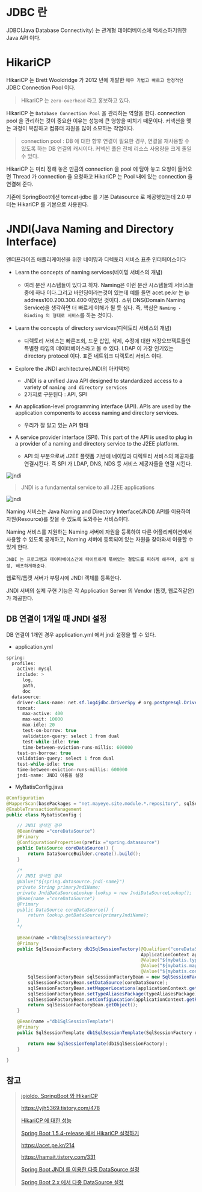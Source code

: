 # JDBC 란 

JDBC(Java Database Connectivity) 는 관계형 데이터베이스에 액세스하기위한 Java API 이다.

# HikariCP

HikariCP 는 Brett Wooldridge 가 2012 년에 개발한 `매우 가볍고 빠르고 안정적인` JDBC Connection Pool 이다.

> HikariCP 는 `zero-overhead` 라고 홍보하고 있다.

HikariCP 는 `Database Connection Pool` 을 관리하는 역할을 한다. connection pool 을 관리하는 것이 중요한 이유는 성능에 큰 영향을 미치기 때문이다. 커넥션을 맺는 과정이 복잡하고 컴퓨터 자원을 많이 소모하는 작업이다.

> connection pool : DB 에 대한 향후 연결이 필요한 경우, 연결을 재사용할 수 있도록 하는 DB 연결의 캐시이다. 커넥션 풀은 전체 리소스 사용량을 크게 줄일 수 있다.

HikariCP 는 미리 정해 놓은 만큼의 connection 을 pool 에 담아 놓고 요청이 들어오면 Thread 가 connection 을 요청하고 HikariCP 는 Pool 내에 있는 connection 을 연결해 준다.

기존에 SpringBoot에선 tomcat-jdbc 를 기본 Datasource 로 제공햇었는데 2.0 부터는 HikariCP 를 기본으로 사용한다.

# JNDI(Java Naming and Directory Interface)

엔터프라이즈 애플리케이션을 위한 네이밍과 디렉토리 서비스 표준 인터페이스이다

- Learn the concepts of naming services(네이밍 서비스의 개념)
  - 여러 분산 시스템들이 있다고 하자. Naming은 이런 분산 시스템들의 서비스들 중에 하나 이다.그리고 바인딩이라는것이 있는데 예를 들면 acet.pe.kr 는 ip address100.200.300.400 이였던 것이다.
소위 DNS(Domain Naming Service)을 생각하면 더 빠르게 이해가 될 듯 싶다. 즉, 핵심은 `Naming - Binding 의 형태로 서비스`를 하는 것이다.

- Learn the concepts of directory services(디렉토리 서비스의 개념)
  - 디렉토리 서비스는 빠른조회, 드문 삽입, 삭제, 수정에 대한 저장오브젝트들인 특별한 타입의 데이터베이스라고 볼 수 있다. LDAP 이 가장 인기있는 directory protocol 이다. 표준 네트워크 디렉토리 서비스 이다.

- Explore the JNDI architecture(JNDI의 아키텍처)
  - JNDI is a unified Java API designed to standardized access to a variety of `naming and directory services`
  - 2가지로 구분된다 : API, SPI

- An application-level programming interface (API). APIs are used by the application components to access naming and directory services.
  - 우리가 잘 알고 있는 API 형태

- A service provider interface (SPI). This part of the API is used to plug in a provider of a naming and directory service to the J2EE platform.
  - API 의 부분으로써 J2EE 플랫폼 기반에 네이밍과 디렉토리 서비스의 제공자를 연결시킨다. 즉 SPI 가 LDAP, DNS, NDS 등 서비스 제공자들을 연결 시킨다.

![jndi](../images/jndi.PNG)

> JNDI is a fundamental service to all J2EE applications

![jndi](../images/namingservice.PNG)

Naming 서비스는 Java Naming and Directory Interface(JNDI) API를 이용하여 자원(Resource)를 찾을 수 있도록 도와주는 서비스이다.

Naming 서비스를 지원하는 Naming 서버에 자원을 등록하여 다른 어플리케이션에서 사용할 수 있도록 공개하고, Naming 서버에 등록되어 있는 자원을 찾아와서 이용할 수 있게 한다.


`JNDI 는 프로그램과 데이타베이스간에 타이트하게 묶여있는 결합도를 피하게 해주며, 쉽게 설정, 배포하게해준다.`

웹로직/톰캣 서버가 부팅시에 JNDI 객체를 등록한다.

JNDI 서버의 실제 구현 기능은 각 Application Server 의 Vendor (톰캣, 웹로직같은) 가 제공한다.


## DB 연결이 1개일 때 JNDI 설정

DB 연결이 1개인 경우 application.yml 에서 jndi 설정을 할 수 있다. 

- application.yml

```java
spring:
  profiles:
    active: mysql
    include: >
      log,
      path,
      doc
  datasource:
    driver-class-name: net.sf.log4jdbc.DriverSpy # org.postgresql.Driver
    tomcat:
      max-active: 400
      max-wait: 10000
      max-idle: 20
      test-on-borrow: true
      validation-query: select 1 from dual
      test-while-idle: true
      time-between-eviction-runs-millis: 600000
    test-on-borrow: true
    validation-query: select 1 from dual
    test-while-idle: true
    time-between-eviction-runs-millis: 600000
    jndi-name: JNDI 이름을 설정
```

- MyBatisConfig.java

```java
@Configuration
@MapperScan(basePackages = "net.mayeye.site.module.*.repository", sqlSessionFactoryRef = "db1SqlSessionFactory")
@EnableTransactionManagement
public class MybatisConfig {

    // JNDI 방식인 경우
    @Bean(name ="coreDataSource")
    @Primary
    @ConfigurationProperties(prefix ="spring.datasource")
    public DataSource coreDataSource() {
        return DataSourceBuilder.create().build();
    }
    
    /*
    // JNDI 방식인 경우
    @Value("${spring.datasource.jndi-name}")
    private String primaryJndiName;
    private JndiDataSourceLookup lookup = new JndiDataSourceLookup();
    @Bean(name ="coreDataSource")
    @Primary
    public DataSource coreDataSource() {
        return lookup.getDataSource(primaryJndiName);
    }
    */
    
    @Bean(name ="db1SqlSessionFactory")
    @Primary
    public SqlSessionFactory db1SqlSessionFactory(@Qualifier("coreDataSource") DataSource coreDataSource,
                                                  ApplicationContext applicationContext,
                                                  @Value("${mybatis.type-aliases-package}") String typeAliasesPackage,
                                                  @Value("${mybatis.mapper-locations}") String mapperLocations,
                                                  @Value("${mybatis.config-location}") String configLocation) throws Exception {
        SqlSessionFactoryBean sqlSessionFactoryBean = new SqlSessionFactoryBean();
        sqlSessionFactoryBean.setDataSource(coreDataSource);
        sqlSessionFactoryBean.setMapperLocations(applicationContext.getResources(mapperLocations));
        sqlSessionFactoryBean.setTypeAliasesPackage(typeAliasesPackage);
        sqlSessionFactoryBean.setConfigLocation(applicationContext.getResource(configLocation));
        return sqlSessionFactoryBean.getObject();
    }

    @Bean(name ="db1SqlSessionTemplate")
    @Primary
    public SqlSessionTemplate db1SqlSessionTemplate(SqlSessionFactory db1SqlSessionFactory)throws Exception {

        return new SqlSessionTemplate(db1SqlSessionFactory);
    }

}
```

## 참고 

> [jojoldo. SpringBoot 와 HikariCP](https://jojoldu.tistory.com/296)
> 
> https://yjh5369.tistory.com/478
> 
> [HikariCP 에 대한 성능](https://www.wix.engineering/post/how-does-hikaricp-compare-to-other-connection-pools)
> 
> [Spring Boot 1.5.4-release 에서 HikariCP 설정하기](https://yeti.tistory.com/120)
> 
> https://acet.pe.kr/214
>
> https://hamait.tistory.com/331
> 
> [Spring Boot JNDI 를 이용한 다중 DataSource 설정](https://www.javaer101.com/ko/article/1504853.html)
> 
> [Spring Boot 2.x 에서 다중 DataSource 설정](https://gigas-blog.tistory.com/122)
